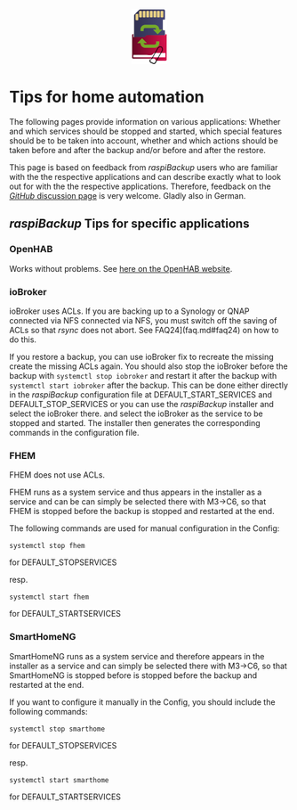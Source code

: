 <center>     <!-- The blank line before the image definition is required! -->

![Icon](images/icons/Icon_rot_blau_final_64.png)
</center>

# Tips for home automation

The following pages provide information on various applications:
Whether and which services should be stopped and started, which special features should be
to be taken into account, whether and which actions should be taken before and after the backup and/or
before and after the restore.

This page is based on feedback from *raspiBackup* users who are familiar with the
the respective applications and can describe exactly what to look out for with the
the respective applications. Therefore, feedback on the [*GitHub* discussion page](https://github.com/framps/raspiBackupDoc/discussions)
is very welcome. Gladly also in German.

## *raspiBackup* Tips for specific applications

### OpenHAB

Works without problems. See [here on the OpenHAB website](https://community.openhab.org/t/usage-of-raspibackup-within-openhabian/145926).


### ioBroker

ioBroker uses ACLs. If you are backing up to a Synology or QNAP connected via NFS
connected via NFS, you must switch off the saving of ACLs so that *rsync* does not abort. See
FAQ24](faq.md#faq24) on how to do this.

If you restore a backup, you can use ioBroker fix to recreate the missing
create the missing ACLs again. You should also stop the ioBroker before the
backup with `systemctl stop iobroker` and restart it after the backup with `systemctl
start iobroker` after the backup. This can be done either directly in the
*raspiBackup* configuration file at DEFAULT_START_SERVICES and
DEFAULT_STOP_SERVICES or you can use the *raspiBackup* installer and select the ioBroker there.
and select the ioBroker as the service to be stopped and started. The
installer then generates the corresponding commands in the configuration file.

### FHEM

FHEM does not use ACLs.

FHEM runs as a system service and thus appears in the installer as a service and can be
can simply be selected there with M3->C6, so that FHEM is stopped before the backup
is stopped and restarted at the end.

The following commands are used for manual configuration in the Config:

```
systemctl stop fhem
```
for DEFAULT_STOPSERVICES

resp.
```
systemctl start fhem
```
for DEFAULT_STARTSERVICES


### SmartHomeNG

SmartHomeNG runs as a system service and therefore appears in the installer as a service
and can simply be selected there with M3->C6, so that SmartHomeNG is stopped before
is stopped before the backup and restarted at the end.

If you want to configure it manually in the Config, you should include the following commands:
```
systemctl stop smarthome
```
for DEFAULT_STOPSERVICES

resp.
```
systemctl start smarthome
```

for DEFAULT_STARTSERVICES


[.status]: translated
[.source]: https://linux-tips-and-tricks.de/de/anwendungstipps



